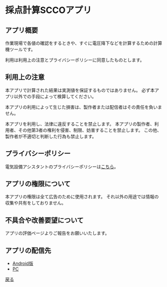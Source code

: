# 採点計算SCCOアプリ

## アプリ概要

作業現場で各値の確認をするときや、すぐに電圧降下などを計算するための計算機ツールです。

利用は利用上の注意とプライバシーポリシーに同意したものとします。



## 利用上の注意

本アプリで計算された結果は実測値を保証するものではありません。
必ず本アプリ以外での手段によって検算してください。

本アプリの利用によって生じた損害は、製作者または配信者はその責任を負いません。

本アプリを利用し、法律に違反することを禁止します。
本アプリの製作者、利用者、その他第3者の権利を侵害、制限、妨害することを禁止します。
この他、製作者が不適切と判断した行為も禁止します。




## プライバシーポリシー

電気設備アシスタントのプライバシーポリシーは[こちら](privacypolicy.md)。




## アプリの権限について

本アプリの権限は全て広告のために使用されます。
それ以外の用途では情報の収集や共有をしておりません。



## 不具合や改善要望について

アプリの評価ページよりご報告をお願いいたします。


## アプリの配信先

- [Android版](https://play.google.com/store/apps/details?id=com.github.snova301.elec_calculator)
- [PC](https://ewacdj-3936b.web.app/)


[戻る](../index.md)